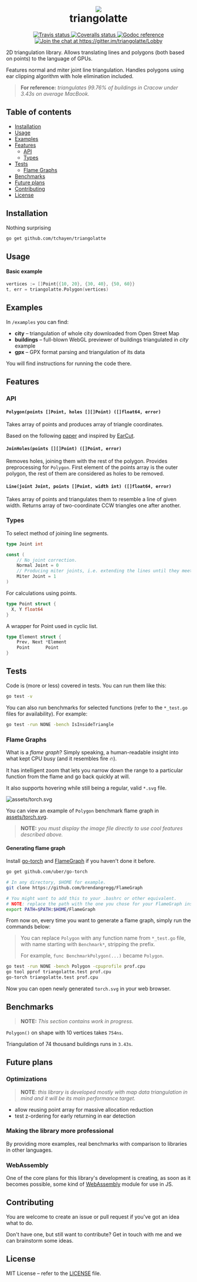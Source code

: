 <h1 align="center">
  <img src="assets/logo.png"><br />
  triangolatte
</h1>

<p align="center">
  <a href="https://travis-ci.org/tchayen/triangolatte">
    <img src="https://travis-ci.org/tchayen/triangolatte.svg?branch=master" alt="Travis status">
  </a>
  <a href="https://coveralls.io/github/tchayen/triangolatte?branch=master">
    <img src="https://coveralls.io/repos/github/tchayen/triangolatte/badge.svg?branch=master" alt="Coveralls status">
  </a>
  <a href="https://godoc.org/github.com/tchayen/triangolatte">
    <img src="https://godoc.org/github.com/tchayen/triangolatte?status.svg" alt="Godoc reference">
  </a>
  <a href="https://gitter.im/triangolatte/Lobby?utm_source=badge&utm_medium=badge&utm_campaign=pr-badge&utm_content=badge">
    <img src="https://badges.gitter.im/triangolatte/Lobby.svg" alt="Join the chat at https://gitter.im/triangolatte/Lobby">
  </a>
</p>

2D triangulation library. Allows translating lines and polygons (both based on
points) to the language of GPUs.

Features normal and miter joint line triangulation. Handles polygons using ear
clipping algorithm with hole elimination included.

> **For reference:** _triangulates 99.76% of buildings in Cracow under 3.43s on
average MacBook._

## Table of contents

- [Installation](#installation)
- [Usage](#usage)
- [Examples](#examples)
- [Features](#features)
  - [API](#api)
  - [Types](#types)
- [Tests](#tests)
  - [Flame Graphs](#flame-graphs)
- [Benchmarks](#benchmarks)
- [Future plans](#future-plans)
- [Contributing](#contributing)
- [License](#license)

## Installation

Nothing surprising
```bash
go get github.com/tchayen/triangolatte
```

## Usage

#### Basic example
```go
vertices := []Point{{10, 20}, {30, 40}, {50, 60}}
t, err = triangolatte.Polygon(vertices)
```

## Examples

In `/examples` you can find:
- **city** – triangulation of whole city downloaded from Open Street Map
- **buildings** – full-blown WebGL previewer of buildings triangulated in _city_ example
- **gpx** – GPX format parsing and triangulation of its data

You will find instructions for running the code there.

## Features

### API

#### `Polygon(points []Point, holes [][]Point) ([]float64, error)`

Takes array of points and produces array of triangle coordinates.

Based on the following [paper](https://www.geometrictools.com/Documentation/TriangulationByEarClipping.pdf) and inspired by [EarCut](https://github.com/mapbox/earcut).

#### `JoinHoles(points [][]Point) ([]Point, error)`

Removes holes, joining them with the rest of the polygon. Provides preprocessing
for `Polygon`. First element of the points array is the outer polygon, the rest
of them are considered as holes to be removed.

#### `Line(joint Joint, points []Point, width int) ([]float64, error)`

Takes array of points and triangulates them to resemble a line of given
width. Returns array of two-coordinate CCW triangles one after another.

### Types

To select method of joining line segments.
```go
type Joint int

const (
	// No joint correction.
	Normal Joint = 0
	// Producing miter joints, i.e. extending the lines until they meet at some point.
	Miter Joint = 1
)
```

For calculations using points.
```go
type Point struct {
  X, Y float64
}
```

A wrapper for Point used in cyclic list.
```go
type Element struct {
	Prev, Next *Element
	Point      Point
}
```

## Tests

Code is (more or less) covered in tests. You can run them like this:

```bash
go test -v
```

You can also run benchmarks for selected functions (refer to the `*_test.go` files for availability). For example:

```bash
go test -run NONE -bench IsInsideTriangle
```

### Flame Graphs

What is a _flame graph_? Simply speaking, a human-readable insight into what
kept CPU busy (and it resembles fire 🔥).

It has intelligent zoom that lets you narrow down the range to a particular
function from the flame and go back quickly at will.

It also supports hovering while still being a regular, valid `*.svg` file.

![assets/torch.svg](assets/torch.svg)

You can view an example of `Polygon` benchmark flame graph in [assets/torch.svg](assets/torch.svg).

> **NOTE:** _you must display the image file directly to use cool features
described above._

#### Generating flame graph

Install [go-torch](https://github.com/uber/go-torch) and [FlameGraph](https://github.com/brendangregg/FlameGraph)
if you haven't done it before.

```bash
go get github.com/uber/go-torch

# In any directory, $HOME for example.
git clone https://github.com/brendangregg/FlameGraph

# You might want to add this to your .bashrc or other equivalent.
# NOTE: replace the path with the one you chose for your FlameGraph installation.
export PATH=$PATH:$HOME/FlameGraph
```

From now on, every time you want to generate a flame graph, simply run the
commands below:

> You can replace `Polygon` with any function name from `*_test.go` file, with
> name starting with `Benchmark*`, stripping the prefix.
>
> For example, `func BenchmarkPolygon(...)` became `Polygon`.

```bash
go test -run NONE -bench Polygon -cpuprofile prof.cpu
go tool pprof triangolatte.test prof.cpu
go-torch triangolatte.test prof.cpu
```

Now you can open newly generated `torch.svg` in your web browser.

## Benchmarks

> **NOTE:** _This section contains work in progress._

`Polygon()` on shape with 10 vertices takes `754ns`.

Triangulation of 74 thousand buildings runs in `3.43s`.

## Future plans

### Optimizations

> **NOTE**: _this library is developed mostly with map data triangulation in
mind and it will be its main performance target._

- allow reusing point array for massive allocation reduction
- test z-ordering for early returning in ear detection

### Making the library more professional

By providing more examples, real benchmarks with comparison to libraries in
other languages.

### WebAssembly

One of the core plans for this library's development is creating, as soon as it
becomes possible, some kind of [WebAssembly](https://webassembly.org/) module
for use in JS.

## Contributing

You are welcome to create an issue or pull request if you've got an idea what to do.

Don't have one, but still want to contribute? Get in touch with me and we can
brainstorm some ideas.

## License

MIT License – refer to the [LICENSE](LICENSE) file.
